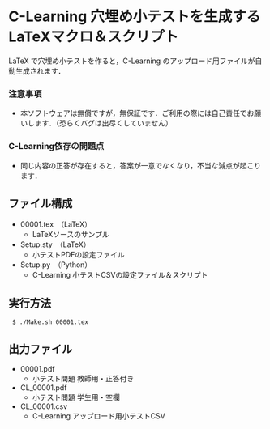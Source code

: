 # C-Learning 穴埋め小テストを生成する LaTeXマクロ＆スクリプト

LaTeX で穴埋め小テストを作ると，C-Learning のアップロード用ファイルが自動生成されます．

### 注意事項
- 本ソフトウェアは無償ですが，無保証です．ご利用の際には自己責任でお願いします．（恐らくバグは出尽くしていません）

### C-Learning依存の問題点
- 同じ内容の正答が存在すると，答案が一意でなくなり，不当な減点が起こります．


## ファイル構成
- 00001.tex　（LaTeX）
    - LaTeXソースのサンプル
- Setup.sty　（LaTeX）
    - 小テストPDFの設定ファイル
- Setup.py　（Python）
    - C-Learning 小テストCSVの設定ファイル＆スクリプト


## 実行方法

```
 $ ./Make.sh 00001.tex
```

## 出力ファイル

- 00001.pdf
    - 小テスト問題 教師用・正答付き
- CL_00001.pdf
    - 小テスト問題 学生用・空欄
- CL_00001.csv
    - C-Learning アップロード用小テストCSV
